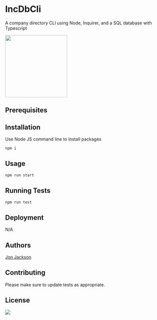 # IncDbCli

A company directory CLI using Node, Inquirer, and a SQL database with Typescript

<img width=200 height=200 src="https://avatars1.githubusercontent.com/u/36890724?v=4">

## Prerequisites

## Installation

Use Node JS command line to install packages

```bash
npm i
```

## Usage

```bash
npm run start
```

## Running Tests

```bash
npm run test
```

## Deployment

N/A

## Authors

[Jon Jackson](http://github.com/ocskier)

## Contributing
Please make sure to update tests as appropriate.

## License
<img src="https://img.shields.io/static/v1?label=LICENSE&message=MIT&color=BLUE">

